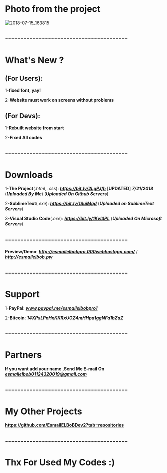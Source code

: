 # Photo from the project
![2018-07-15_163815](https://user-images.githubusercontent.com/28893833/42735007-833db0e2-884d-11e8-892d-4435d0c82024.png)
## ----------------------------------------
# What's New ?

## (For Users): 
1-**fixed font, yay!**

2-**Website must work on screens without problems**

## (For Devs): 
1-**Rebuilt website from start**

2-**Fixed All codes**
## ----------------------------------------
# Downloads

1-**The Project**(*.html, .css*): ***https://bit.ly/2LgPJfh*** [**UPDATED**] ***7/21/2018*** (***Uploaded By Me***) (***Uploaded On Github Servers***)

2-**SublimeText**(*.exe*): ***https://bit.ly/1SuiMgd*** (***Uploaded on SublimeText Servers***)

3-**Visual Studio Code**(*.exe*): ***https://bit.ly/1KvI3PL*** (***Uploaded On Microsoft Servers***)
## ----------------------------------------
**Preview/Demo**:  ***http://esmailelbobpro.000webhostapp.com/*** / ***http://esmailelbob.pw***
## ----------------------------------------
# Support

1-**PayPal**: ***www.paypal.me/esmailelbobpro1***

2-**Bitcoin**: ***14XPxLPnHxKKRxUGZ4mHHpa1ggNFa1bZaZ***

## ----------------------------------------
# Partners

**If you want add your name ,Send Me E-mail On**  ***esmailelbob01124320019@gmail.com***
## ----------------------------------------

# My Other Projects

**https://github.com/EsmailELBoBDev2?tab=repositories**
## ----------------------------------------

# Thx For Used My Codes :)
